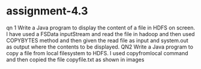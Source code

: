 # assignment-4.3

qn 1 Write a Java program to display the content of a file in HDFS on screen. 
I have used a FSData inputStream and read the file in hadoop and then used COPYBYTES method and then given the read file as input and system.out as output where the contents to be displayed.
QN2 Write a Java program to copy a file from local filesystem to HDFS. 
I used copyfromlocal command and then copied the file copyfile.txt as shown in images
